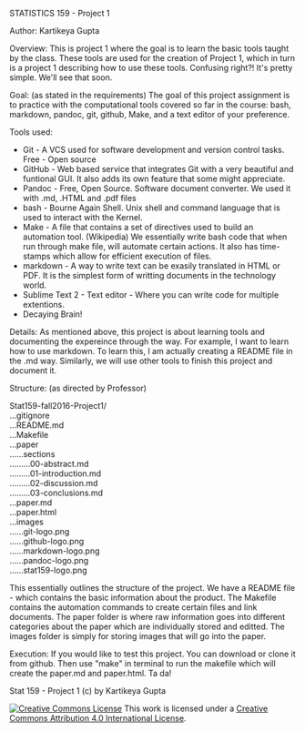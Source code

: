 STATISTICS 159 - Project 1

Author: Kartikeya Gupta

Overview: This is project 1 where the goal is to learn the basic tools taught by the class. These tools are used for the creation of Project 1, which in turn is a project 1 describing how to use these tools. Confusing right?! It's pretty simple. We'll see that soon.

Goal: (as stated in the requirements) 
The goal of this project assignment is to practice with the computational tools covered so far in the course: bash, markdown, pandoc, git, github, Make, and a text editor of your preference.

Tools used:
- Git - A VCS used for software development and version control tasks. Free - Open source
- GitHub - Web based service that integrates Git with a very beautiful and funtional GUI. It also adds its own feature that some might appreciate.
- Pandoc - Free, Open Source. Software document converter. We used it with .md, .HTML and .pdf files
- bash - Bourne Again Shell. Unix shell and command language that is used to interact with the Kernel.
- Make - A file that contains a set of directives used to build an automation tool. (Wikipedia) We essentially write bash code that when run through make file, will automate certain actions. It also has time-stamps which allow for efficient execution of files.
- markdown - A way to write text can be exasily translated in HTML or PDF. It is the simplest form of writting documents in the technology world.
- Sublime Text 2 - Text editor - Where you can write code for multiple extentions.
- Decaying Brain!


Details:
As mentioned above, this project is about learning tools and documenting the expereince through the way. For example, I want to learn how to use markdown. To learn this, I am actually creating a README file in the .md way. Similarly, we will use other tools to finish this project and document it. 

Structure: (as directed by Professor)

Stat159-fall2016-Project1/  
...gitignore  
...README.md  
...Makefile  
...paper  
......sections  
.........00-abstract.md  
.........01-introduction.md  
.........02-discussion.md  
.........03-conclusions.md  
...paper.md  
...paper.html  
...images  
......git-logo.png  
......github-logo.png  
......markdown-logo.png  
......pandoc-logo.png  
......stat159-logo.png 

This essentially outlines the structure of the project. We have a README file - which contains the basic information about the product. The Makefile contains the automation commands to create certain files and link documents. The paper folder is where raw information goes into different categories about the paper which are individually stored and editted. The images folder is simply for storing images that will go into the paper.

Execution:
If you would like to test this project. You can download or clone it from github. Then use "make" in terminal to run the makefile which will create the paper.md and paper.html. Ta da!




Stat 159 - Project 1 (c) by Kartikeya Gupta

[![Creative Commons
License](https://i.creativecommons.org/l/by/4.0/88x31.png)](http://creativecommons.org/licenses/by/4.0/)
This work is licensed under a [Creative Commons Attribution 4.0
International License](http://creativecommons.org/licenses/by/4.0/).
